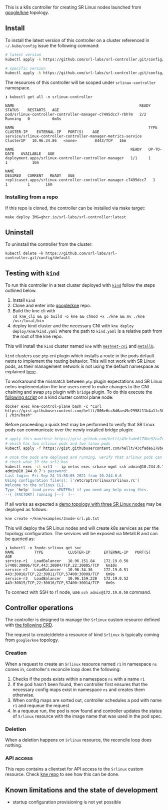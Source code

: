 This is a k8s controller for creating SR Linux nodes launched from [google/kne](https://github.com/google/kne) topology.

## Install
To install the latest version of this controller on a cluster referenced in `~/.kube/config` issue the following command:
```bash
# latest version
kubectl apply -k https://github.com/srl-labs/srl-controller.git/config/default

# specific version
kubectl apply -k https://github.com/srl-labs/srl-controller.git/config/default?ref=v0.2.0
```

The resources of this controller will be scoped under `srlinux-controller` namespace.
```
❯ kubectl get all -n srlinux-controller

NAME                                                        READY   STATUS    RESTARTS   AGE
pod/srlinux-controller-controller-manager-c7495dcc7-rbh7m   2/2     Running   0          6m5s

NAME                                                            TYPE        CLUSTER-IP    EXTERNAL-IP   PORT(S)    AGE
service/srlinux-controller-controller-manager-metrics-service   ClusterIP   10.96.34.86   <none>        8443/TCP   16m

NAME                                                    READY   UP-TO-DATE   AVAILABLE   AGE
deployment.apps/srlinux-controller-controller-manager   1/1     1            1           16m

NAME                                                              DESIRED   CURRENT   READY   AGE
replicaset.apps/srlinux-controller-controller-manager-c7495dcc7   1         1         1       16m
```

### Installing from a repo
If this repo is cloned, the controller can be installed via make target:
```
make deploy IMG=ghcr.io/srl-labs/srl-controller:latest
```

## Uninstall
To uninstall the controller from the cluster:
```
kubectl delete -k https://github.com/srl-labs/srl-controller.git/config/default
```

## Testing with `kind`
To run this controller in a test cluster deployed with [`kind`](https://kind.sigs.k8s.io/) follow the steps outlined below.

1. Install `kind`
2. Clone and enter into [google/kne](https://github.com/google/kne) repo.
3. Build the kne cli with  
   `cd kne_cli && go build -o kne && chmod +x ./kne && mv ./kne /usr/local/bin`
4. deploy kind cluster and the necessary CNI with `kne deploy deploy/kne/kind.yaml` where the path to `kind.yaml` is a relative path from the root of the kne repo.

This will install the `kind` cluster named `kne` with [`meshnet-cni`](https://github.com/networkop/meshnet-cni) and [`metallb`](https://metallb.universe.tf/).

`kind` clusters use `ptp` cni plugin which installs a route in the pods default netns to implement the routing behavior. This will not work with SR Linux pods, as their management network is not using the default namespace as explained [here](https://github.com/kubernetes-sigs/kind/issues/2444).

To workaround the mismatch between `ptp` plugin expectations and SR Linux netns implementation the kne users need to make changes to the CNI chaining and swap `ptp` plugin with `bridge` plugin. To do this execute the [following script](https://gist.github.com/hellt/806e6cc8d6ae49e2958f11b4a1fc3091) on a kind cluster control plane node:

```
docker exec kne-control-plane bash -c "curl https://gist.githubusercontent.com/hellt/806e6cc8d6ae49e2958f11b4a1fc3091/raw/8f45ad34f60b6128af78b4766aa4cae7b54bf881/bridge.sh | /bin/bash"
```

Before proceeding a quick test may be performed to verify that SR Linux pods can communicate over the newly installed bridge plugin:

```bash
# apply this manifest https://gist.github.com/hellt/43cfade6178be32ea7dfa5cb64715822
# which has two srlinux pods and two linux pods
kubectl apply -f https://gist.githubusercontent.com/hellt/43cfade6178be32ea7dfa5cb64715822/raw/847a10a57dca996432be7c4a9743c0e0c5b75814/srl.yml

# once the pods are deployed and running, verify that srlinux pods can reach each other with ssh
# check what IP the srl2 has
kubectl exec -it srl1 -- ip netns exec srbase-mgmt ssh admin@10.244.0.7
admin@10.244.0.7's password: 
Last login: Fri Sep 24 13:58:05 2021 from 10.244.0.6
Using configuration file(s): ['/etc/opt/srlinux/srlinux.rc']
Welcome to the srlinux CLI.
Type 'help' (and press <ENTER>) if you need any help using this.
--{ [FACTORY] running }--[  ]--   
```

If all works as expected a [demo topology with three SR Linux nodes](https://github.com/google/kne/blob/main/examples/3node-srl.pb.txt) may be deployed as follows:

```bash
kne create ~/kne/examples/3node-srl.pb.txt
```

This will deploy the SR Linux nodes and will create k8s services as per the topology configuration. The services will be exposed via MetalLB and can be queried as:

```
❯ kubectl -n 3node-srlinux get svc
NAME         TYPE           CLUSTER-IP      EXTERNAL-IP   PORT(S)                                      AGE
service-r1   LoadBalancer   10.96.151.84    172.19.0.50   57400:30006/TCP,443:30004/TCP,22:30005/TCP   6m10s
service-r2   LoadBalancer   10.96.34.36     172.19.0.51   443:30010/TCP,22:30011/TCP,57400:30009/TCP   6m9s
service-r3   LoadBalancer   10.96.159.220   172.19.0.52   443:30015/TCP,22:30016/TCP,57400:30014/TCP   6m9s
```

To connect with SSH to r1 node, use `ssh admin@172.19.0.50` command.

## Controller operations
The controller is designed to manage the `Srlinux` custom resource defined with [the following CRD](https://github.com/srl-labs/srl-controller/blob/main/config/crd/bases/kne.srlinux.dev_srlinuxes.yaml).

The request to create/delete a resource of kind `Srlinux` is typically coming from `google/kne` topology.

### Creation
When a request to create an `Srlinux` resource named `r1` in namespace `ns` comes in, controller's reconcile loop does the following:

1. Checks if the pods exists within a namespace `ns` with a name `r1` 
2. If the pod hasn't been found, then controller first ensures that the necessary config maps exist in namespace `ns` and creates them otherwise.
3. When config maps are sorted out, controller schedules a pod with name `r1` and requeue the request
4. In a requeue run, the pod is now found and controller updates the status of `Srlinux` resource with the image name that was used in the pod spec.

### Deletion
When a deletion happens on `Srlinux` resource, the reconcile loop does nothing.

### API access
This repo contains a clientset for API access to the `Srlinux` custom resource. Check [kne repo](https://github.com/google/kne/blob/fc195a73035bcbf344791979ca3e067be47a249c/topo/node/srl/srl.go#L46) to see how this can be done.

## Known limitations and the state of development

* startup configuration provisioning is not yet possible